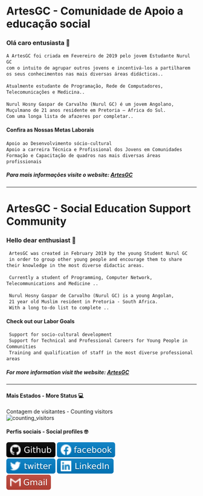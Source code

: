 # ArtesGC - Comunidade de Apoio a educação social

### Olá caro entusiasta 👋

    A ArtesGC foi criada em Fevereiro de 2019 pelo jovem Estudante Nurul GC
    com o intuito de agrupar outros jovens e incentivá-los a partilharem
    os seus conhecimentos nas mais diversas áreas didácticas..

    Atualmente estudante de Programação, Rede de Computadores, Telecomunicações e Medicina..

    Nurul Hosny Gaspar de Carvalho (Nurul GC) é um jovem Angolano,
    Muçulmano de 21 anos residente em Pretoria – Africa do Sul.
    Com uma longa lista de afazeres por completar..

#### Confira as Nossas Metas Laborais

    Apoio ao Desenvolvimento sócio-cultural
    Apoio a carreira Técnica e Profissional dos Jovens em Comunidades
    Formação e Capacitação de quadros nas mais diversas áreas profissionais

##### Para mais informações visite o website: [ArtesGC](https://artesgc.home.blog)

---

# ArtesGC - Social Education Support Community

### Hello dear enthusiast 👋

     ArtesGC was created in February 2019 by the young Student Nurul GC
     in order to group other young people and encourage them to share their knowledge in the most diverse didactic areas.

     Currently a student of Programming, Computer Network, Telecommunications and Medicine ..

     Nurul Hosny Gaspar de Carvalho (Nurul GC) is a young Angolan,
     21 year old Muslim resident in Pretoria - South Africa.
     With a long to-do list to complete ..

#### Check out our Labor Goals

     Support for socio-cultural development
     Support for Technical and Professional Careers for Young People in Communities
     Training and qualification of staff in the most diverse professional areas

##### For more information visit the website: [ArtesGC](https://artesgc.home.blog)

---

#### Mais Estados - More Status 💻

Contagem de visitantes - Counting visitors \
![counting_visitors](https://profile-counter.glitch.me/ArtesGC/count.svg)

#### Perfis sociais - Social profiles 🤓

[![Website - ArtesGC](img/github-icon.svg)](https://artesgc.github.io/)
[![Pagina Facebook -ArtesGC](img/fb-icon.svg)](https://www.facebook.com/artesgc.home.blog/) \
[![Perfil Twitter](img/twitter-icon.svg)](https://twitter.com/NurulGC3)
[![Pagina Linkedin](img/linkedin-icon.svg)](https://www.linkedin.com/company/artesgc/) \
[![Gmail](img/gmail-icon.svg)](mailto:nuruldecarvalho@gmail.com)

